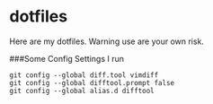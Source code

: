 dotfiles
========

Here are my dotfiles. Warning use are your own risk.

###Some Config Settings I run
```
git config --global diff.tool vimdiff
git config --global difftool.prompt false
git config --global alias.d difftool
```
